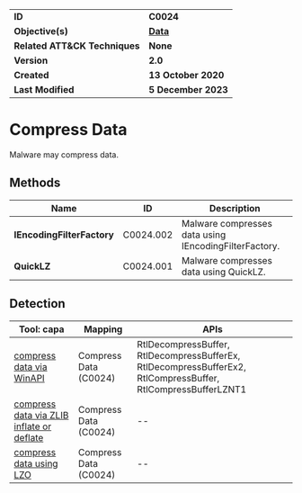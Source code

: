 <table>
<tr>
<td><b>ID</b></td>
<td><b>C0024</b></td>
</tr>
<tr>
<td><b>Objective(s)</b></td>
<td><b><a href="../data">Data</a></b></td>
</tr>
<tr>
<td><b>Related ATT&CK Techniques</b></td>
<td><b>None</b></td>
</tr>
<tr>
<td><b>Version</b></td>
<td><b>2.0</b></td>
</tr>
<tr>
<td><b>Created</b></td>
<td><b>13 October 2020</b></td>
</tr>
<tr>
<td><b>Last Modified</b></td>
<td><b>5 December 2023</b></td>
</tr>
</table>


# Compress Data

Malware may compress data.

## Methods

|Name|ID|Description|
|---|---|---|
|**IEncodingFilterFactory**|C0024.002|Malware compresses data using IEncodingFilterFactory.|
|**QuickLZ**|C0024.001|Malware compresses data using QuickLZ.|

## Detection

|Tool: capa|Mapping|APIs|
|---|---|---|
|[compress data via WinAPI](https://github.com/mandiant/capa-rules/blob/master/data-manipulation/compression/compress-data-via-winapi.yml)|Compress Data (C0024)|RtlDecompressBuffer, RtlDecompressBufferEx, RtlDecompressBufferEx2, RtlCompressBuffer, RtlCompressBufferLZNT1|
|[compress data via ZLIB inflate or deflate](https://github.com/mandiant/capa-rules/blob/master/data-manipulation/compression/compress-data-via-zlib-inflate-or-deflate.yml)|Compress Data (C0024)|--|
|[compress data using LZO](https://github.com/mandiant/capa-rules/blob/master/data-manipulation/compression/compress-data-using-lzo.yml)|Compress Data (C0024)|--|
